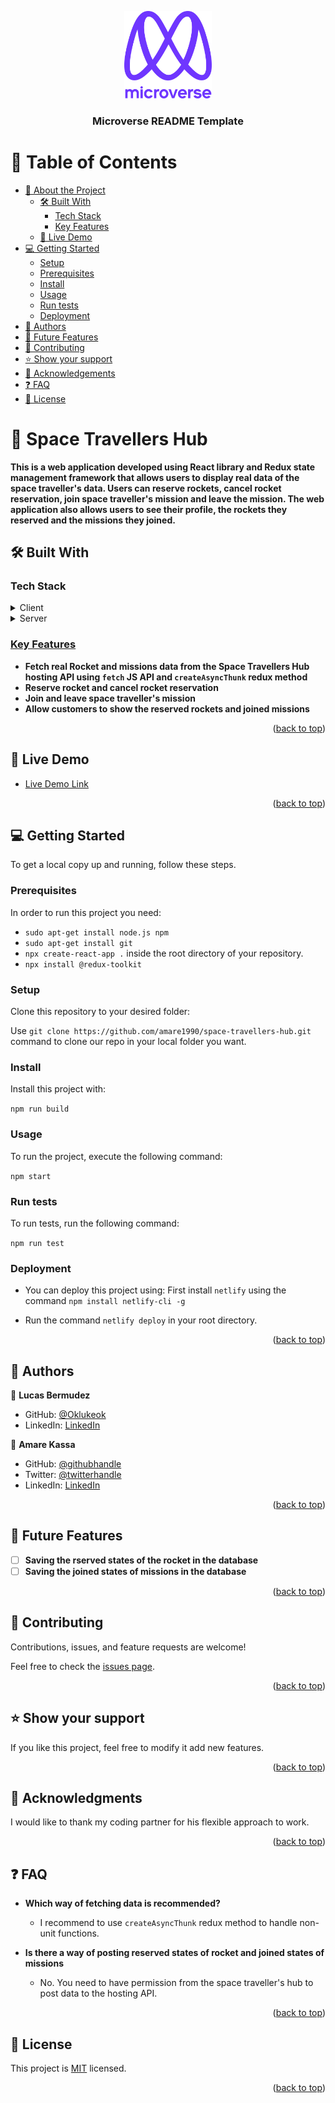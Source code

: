 <a name="readme-top"></a>

<div align="center">

  <img src="murple_logo.png" alt="logo" width="140"  height="auto" />
  <br/>

  <h3><b>Microverse README Template</b></h3>

</div>

# 📗 Table of Contents

- [📖 About the Project](#about-project)
  - [🛠 Built With](#built-with)
    - [Tech Stack](#tech-stack)
    - [Key Features](#key-features)
  - [🚀 Live Demo](#live-demo)
- [💻 Getting Started](#getting-started)
  - [Setup](#setup)
  - [Prerequisites](#prerequisites)
  - [Install](#install)
  - [Usage](#usage)
  - [Run tests](#run-tests)
  - [Deployment](#triangular_flag_on_post-deployment)
- [👥 Authors](#authors)
- [🔭 Future Features](#future-features)
- [🤝 Contributing](#contributing)
- [⭐️ Show your support](#support)
- [🙏 Acknowledgements](#acknowledgements)
- [❓ FAQ](#faq)
- [📝 License](#license)

# 📖 Space Travellers Hub <a name="about-project"></a>

**This is a web application developed using React library and Redux state management framework that allows users to display real data of the space traveller's data. Users can reserve rockets, cancel rocket reservation, join space traveller's mission and leave the mission. The web application also allows users to see their profile, the rockets they reserved and the missions they joined.**

## 🛠 Built With <a name="built-with"></a>

### Tech Stack <a name="tech-stack"></a>


<details>
  <summary>Client</summary>
  <ul>
    <li><a href="https://reactjs.org/">React.js</a></li>
    <li><a href="https://redux-toolkit.js.org/">Redux</a></li>
    <li><a href="https://www.javascript.com
">JavaScript</a></li>
  </ul>
</details>

<details>
  <summary>Server</summary>
  <ul>
    <li><a href="https://www.npmjs.com/package/webpack-dev-server">webpack-dev-server/a></li>
  </ul>
</details>


### Key Features <a name="key-features"></a>


- **Fetch real Rocket and missions data from the Space Travellers Hub hosting API using `fetch` JS API and `createAsyncThunk` redux method**
- **Reserve rocket and cancel rocket reservation**
- **Join and leave space traveller's mission**
- **Allow customers to show the reserved rockets and joined missions**

<p align="right">(<a href="#readme-top">back to top</a>)</p>

## 🚀 Live Demo <a name="live-demo"></a>


- [Live Demo Link](https://stunning-crumble-1bf3cb.netlify.app/Profile)

<p align="right">(<a href="#readme-top">back to top</a>)</p>


## 💻 Getting Started <a name="getting-started"></a>

To get a local copy up and running, follow these steps.

### Prerequisites

In order to run this project you need:
- `sudo apt-get install node.js npm`
- `sudo apt-get install git`
- `npx create-react-app .` inside the root directory of your repository.
- `npx install @redux-toolkit`


### Setup

Clone this repository to your desired folder:

Use `git clone https://github.com/amare1990/space-travellers-hub.git` command to clone our repo in your local folder you want.

### Install

Install this project with:

`npm run build`

### Usage

To run the project, execute the following command:

`npm start`

### Run tests

To run tests, run the following command:

`npm run test`

### Deployment

- You can deploy this project using:
First install `netlify` using the command `npm install netlify-cli -g`

 - Run the command `netlify deploy` in your root directory.

<p align="right">(<a href="#readme-top">back to top</a>)</p>


## 👥 Authors <a name="authors"></a>

👤 **Lucas Bermudez**

- GitHub: [@Oklukeok](https://github.com/Oklukeok)
- LinkedIn: [LinkedIn](https://linkedin.com/in/lucas-bermudez/)

👤 **Amare Kassa**

- GitHub: [@githubhandle](https://github.com/amare1990)
- Twitter: [@twitterhandle](https://twitter.com/@amaremek)
- LinkedIn: [LinkedIn](https://linkedin.com/in/amare-kassa-90)

<p align="right">(<a href="#readme-top">back to top</a>)</p>


## 🔭 Future Features <a name="future-features"></a>


- [ ] **Saving the rserved states of the rocket in the database**
- [ ] **Saving the joined states of missions in the database**

<p align="right">(<a href="#readme-top">back to top</a>)</p>

<!-- CONTRIBUTING -->

## 🤝 Contributing <a name="contributing"></a>

Contributions, issues, and feature requests are welcome!

Feel free to check the [issues page](https://github.com/amare1990/space-travellers-hub/issues).

<p align="right">(<a href="#readme-top">back to top</a>)</p>


## ⭐️ Show your support <a name="support"></a>


If you like this project, feel free to modify it add new features.

<p align="right">(<a href="#readme-top">back to top</a>)</p>


## 🙏 Acknowledgments <a name="acknowledgements"></a>


I would like to thank my coding partner for his flexible approach to work.

<p align="right">(<a href="#readme-top">back to top</a>)</p>


## ❓ FAQ <a name="faq"></a>


- **Which way of fetching data is recommended?**

  - I recommend to use `createAsyncThunk` redux method to handle non-unit functions.

- **Is there a way of posting reserved states of rocket and joined states of missions**

  - No. You need to have permission from the space traveller's hub to post data to the hosting API.

<p align="right">(<a href="#readme-top">back to top</a>)</p>


## 📝 License <a name="license"></a>

This project is [MIT](https://github.com/amare1990/space-travellers-hub/.LICENSE) licensed.



<p align="right">(<a href="#readme-top">back to top</a>)</p>

